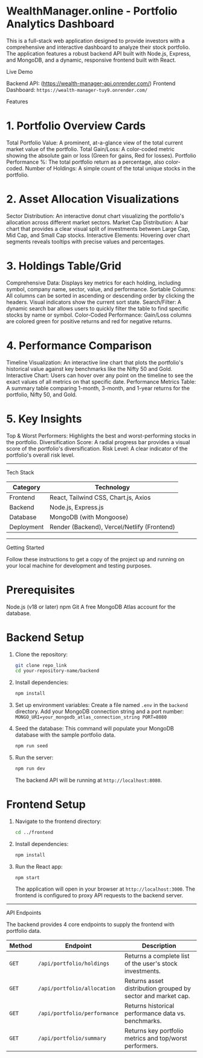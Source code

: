 # WealthManager.online - Portfolio Analytics Dashboard

This is a full-stack web application designed to provide investors with a comprehensive and interactive dashboard to analyze their stock portfolio. The application features a robust backend API built with Node.js, Express, and MongoDB, and a dynamic, responsive frontend built with React.


 Live Demo

 Backend API: (https://wealth-manager-api.onrender.com/)
 Frontend Dashboard: `https://wealth-manager-tuy9.onrender.com/`


 Features

# 1. Portfolio Overview Cards
 Total Portfolio Value: A prominent, at-a-glance view of the total current market value of the portfolio.
 Total Gain/Loss: A color-coded metric showing the absolute gain or loss (Green for gains, Red for losses).
 Portfolio Performance %: The total portfolio return as a percentage, also color-coded.
 Number of Holdings: A simple count of the total unique stocks in the portfolio.

# 2. Asset Allocation Visualizations
 Sector Distribution: An interactive donut chart visualizing the portfolio's allocation across different market sectors.
 Market Cap Distribution: A bar chart that provides a clear visual split of investments between Large Cap, Mid Cap, and Small Cap stocks.
 Interactive Elements: Hovering over chart segments reveals tooltips with precise values and percentages.

# 3. Holdings Table/Grid
 Comprehensive Data: Displays key metrics for each holding, including symbol, company name, sector, value, and performance.
 Sortable Columns: All columns can be sorted in ascending or descending order by clicking the headers. Visual indicators show the current sort state.
 Search/Filter: A dynamic search bar allows users to quickly filter the table to find specific stocks by name or symbol.
 Color-Coded Performance: Gain/Loss columns are colored green for positive returns and red for negative returns.

# 4. Performance Comparison
 Timeline Visualization: An interactive line chart that plots the portfolio's historical value against key benchmarks like the Nifty 50 and Gold.
 Interactive Chart: Users can hover over any point on the timeline to see the exact values of all metrics on that specific date.
 Performance Metrics Table: A summary table comparing 1-month, 3-month, and 1-year returns for the portfolio, Nifty 50, and Gold.

# 5. Key Insights
 Top & Worst Performers: Highlights the best and worst-performing stocks in the portfolio.
 Diversification Score: A radial progress bar provides a visual score of the portfolio's diversification.
 Risk Level: A clear indicator of the portfolio's overall risk level.

---

 Tech Stack

| Category      | Technology                               |
|---------------|------------------------------------------|
| Frontend | React, Tailwind CSS, Chart.js, Axios     |
| Backend | Node.js, Express.js                      |
| Database | MongoDB (with Mongoose)                  |
| Deployment| Render (Backend), Vercel/Netlify (Frontend) |

---

 Getting Started

Follow these instructions to get a copy of the project up and running on your local machine for development and testing purposes.

# Prerequisites

 Node.js (v18 or later)
 npm
 Git
 A free MongoDB Atlas account for the database.

# Backend Setup

1.  Clone the repository:
    ```bash
    git clone repo_link
    cd your-repository-name/backend
    ```

2.  Install dependencies:
    ```bash
    npm install
    ```

3.  Set up environment variables:
     Create a file named `.env` in the `backend` directory.
     Add your MongoDB connection string and a port number:
        ```
        MONGO_URI=your_mongodb_atlas_connection_string
        PORT=8080
        ```

4.  Seed the database:
     This command will populate your MongoDB database with the sample portfolio data.
    ```bash
    npm run seed
    ```

5.  Run the server:
    ```bash
    npm run dev
    ```
    The backend API will be running at `http://localhost:8080`.

# Frontend Setup

1.  Navigate to the frontend directory:
    ```bash
    cd ../frontend
    ```

2.  Install dependencies:
    ```bash
    npm install
    ```

3.  Run the React app:
    ```bash
    npm start
    ```
    The application will open in your browser at `http://localhost:3000`. The frontend is configured to proxy API requests to the backend server.

---

 API Endpoints

The backend provides 4 core endpoints to supply the frontend with portfolio data.

| Method | Endpoint                    | Description                                         |
|--------|-----------------------------|-----------------------------------------------------|
| `GET`  | `/api/portfolio/holdings`   | Returns a complete list of the user's stock investments. |
| `GET`  | `/api/portfolio/allocation` | Returns asset distribution grouped by sector and market cap. |
| `GET`  | `/api/portfolio/performance`| Returns historical performance data vs. benchmarks.    |
| `GET`  | `/api/portfolio/summary`    | Returns key portfolio metrics and top/worst performers. |


